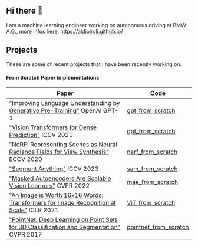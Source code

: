 ## Hi there 👋
I am a machine learning engineer working on autonomous driving at BMW A.G., more infos here: https://aldipiroli.github.io/

## Projects
These are some of recent projects that I have been recently working on:

#### From Scratch Paper Implementations
| Paper    | Code |
| -------- | ------- |
| ["Improving Language Understanding by Generative Pre-Training"](https://cdn.openai.com/research-covers/language-unsupervised/language_understanding_paper.pdf) OpenAI GPT-1  | [gpt_from_scratch](https://github.com/aldipiroli/gpt_from_scratch)    |
| ["Vision Transformers for Dense Prediction"](https://arxiv.org/abs/2103.13413) ICCV 2021  | [dpt_from_scratch](https://github.com/aldipiroli/dpt_from_scratch)    |
| ["NeRF: Representing Scenes as Neural Radiance Fields for View Synthesis"](https://arxiv.org/abs/2003.08934) ECCV 2020  | [nerf_from_scratch](https://github.com/aldipiroli/nerf_from_scratch)    |
| ["Segment Anything"](https://arxiv.org/abs/2304.02643) ICCV 2023  | [sam_from_scratch](https://github.com/aldipiroli/sam_from_scratch)    |
| ["Masked Autoencoders Are Scalable Vision Learners"](https://arxiv.org/abs/2111.06377) CVPR 2022  | [mae_from_scratch](https://github.com/aldipiroli/mae_from_scratch)    |
| ["An Image is Worth 16x16 Words: Transformers for Image Recognition at Scale"](https://arxiv.org/pdf/2010.11929) ICLR 2021  | [ViT_from_scratch](https://github.com/aldipiroli/ViT_from_scratch)    |
| ["PointNet: Deep Learning on Point Sets for 3D Classification and Segmentation"](https://arxiv.org/abs/1612.00593) CVPR 2017  | [pointnet_from_scratch](https://github.com/aldipiroli/pointnet_from_scratch)    |

<!--
**aldipiroli/aldipiroli** is a ✨ _special_ ✨ repository because its `README.md` (this file) appears on your GitHub profile.

Here are some ideas to get you started:

- 🔭 I’m currently working on ...
- 🌱 I’m currently learning ...
- 👯 I’m looking to collaborate on ...
- 🤔 I’m looking for help with ...
- 💬 Ask me about ...
- 📫 How to reach me: ...
- 😄 Pronouns: ...
- ⚡ Fun fact: ...
-->

